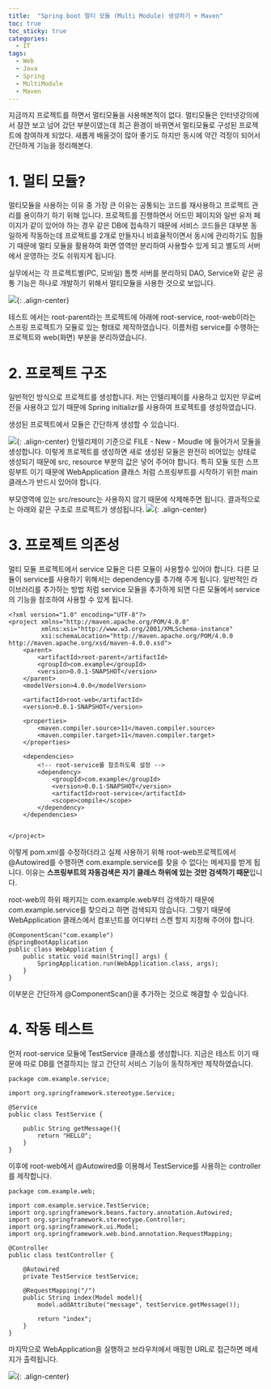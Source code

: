 ```yaml
---
title:  "Spring boot 멀티 모듈 (Multi Module) 생성하기 + Maven"
toc: true
toc_sticky: true
categories:
  - IT
tags:  
  - Web
  - Java
  - Spring
  - MultiModule
  - Maven
---
```

지금까지 프로젝트를 하면서 멀티모듈을 사용해본적이 없다.
멀티모듈은 인터넷강의에서 잠깐 보고 넘어 갔던 부분이였는데 최근 환경이 바뀌면서 멀티모듈로 구성된 프로젝트에 참여하게 되었다.
새롭게 배울것이 많아 좋기도 하지만 동시에 약간 걱정이 되어서 간단하게 기능을 정리해본다.




# 1. 멀티 모듈?


멀티모듈을 사용하는 이유 중 가장 큰 이유는 공통되는 코드를 재사용하고 프로젝트 관리를 용이하기 하기 위해 입니다.
프로젝트를 진행하면서 어드민 페이지와 일반 유저 페이지가 같이 있어야 하는 경우 같은 DB에 접속하기 때문에 서비스 코드들은 대부분 동일하게 작동하는데 프로젝트를 2개로 만들자니 비효율적이면서 
동시에 관리하기도 힘들기 때문에 멀티 모듈을 활용하여 화면 영역만 분리하여 사용할수 있게 되고 별도의 서버에서 운영하는 것도 쉬워지게 됩니다.

실무에서는 각 프로젝트별(PC, 모바일) 톰켓 서버를 분리하되 DAO, Service와 같은 공통 기능은 하나로 개발하기 위해서 
멀티모듈을 사용한 것으로 보입니다.

![](/assets/images/it/1ee73c57image1.png){: .align-center}

테스트 에서는 root-parent라는 프로젝트에 아래에 root-service, root-web이라는 스프링 프로젝트가 모듈로 있는 형태로 제작하였습니다.
이름처럼 service를 수행하는 프로젝트와 web(화면) 부분을 분리하였습니다.




# 2. 프로젝트 구조 
일반적인 방식으로 프로젝트를 생성합니다. 저는 인텔리제이를 사용하고 있지만 무료버전을 사용하고 있기 때문에 Spring initializr를 사용하여 프로젝트를 생성하였습니다. 

생성된 프로젝트에서 모듈은 간단하게 생성할 수 있습니다. 

![](/assets/images/it/1ee73c57image2.png){: .align-center}
인텔리제이 기준으로 FILE - New - Moudle 에 들어가서 모듈을 생성합니다.
이렇게 프로젝트를 생성하면 새로 생성된 모듈은 완전히 비어있는 상태로 생성되기 때문에 src, resource 부분의 값은 넣어 주어야 합니다. 
특히 모듈 또한 스프링부트 이기 때문에 WebApplication 클래스 처럼 스프링부트를 시작하기 위한 main 클래스가 반드시 있어야 합니다. 

부모영역에 있는 src/resourc는 사용하지 않기 때문에 삭제해주면 됩니다. 결과적으로는 아래와 같은 구조로 프로젝트가 생성됩니다. 
![](/assets/images/it/1ee73c57image3.png){: .align-center}




# 3. 프로젝트 의존성

멀티 모듈 프로젝트에서 service 모듈은 다른 모듈이 사용할수 있어야 합니다. 
다른 모듈이 service를 사용하기 위해서는 dependency를 추가해 주게 됩니다. 일반적인 라이브러리를 추가하는 방법 처럼 service 모듈을 추가하게 되면 다른 모듈에서 service의 기능을 참조하여 사용할 수 있게 됩니다.

```
<?xml version="1.0" encoding="UTF-8"?>
<project xmlns="http://maven.apache.org/POM/4.0.0"
         xmlns:xsi="http://www.w3.org/2001/XMLSchema-instance"
         xsi:schemaLocation="http://maven.apache.org/POM/4.0.0 http://maven.apache.org/xsd/maven-4.0.0.xsd">
    <parent>
        <artifactId>root-parent</artifactId>
        <groupId>com.example</groupId>
        <version>0.0.1-SNAPSHOT</version>
    </parent>
    <modelVersion>4.0.0</modelVersion>

    <artifactId>root-web</artifactId>
    <version>0.0.1-SNAPSHOT</version>

    <properties>
        <maven.compiler.source>11</maven.compiler.source>
        <maven.compiler.target>11</maven.compiler.target>
    </properties>

    <dependencies>
        <!-- root-service를 참조하도록 설정 -->
        <dependency>
            <groupId>com.example</groupId>
            <version>0.0.1-SNAPSHOT</version>
            <artifactId>root-service</artifactId>
            <scope>compile</scope>
        </dependency>
    </dependencies>


</project>
```

이렇게 pom.xml를 수정하더라고 실제 사용하기 위해 root-web프로젝트에서 @Autowired를 수행하면 com.example.service를 찾을 수 없다는 메세지를 받게 됩니다. 이유는 **스프링부트의 자동검색은 자기 클래스 하위에 있는 것만 검색하기 때문**입니다. 

root-web의 하위 패키지는 com.example.web부터 검색하기 때문에 com.example.service를 찾으라고 하면 검색되지 않습니다. 그렇기 때문에 WebApplication 클래스에서 컴포넌트를 어디부터 스켄 할지 지정해 주어야 합니다.

```
@ComponentScan("com.example")
@SpringBootApplication
public class WebApplication {
    public static void main(String[] args) {
        SpringApplication.run(WebApplication.class, args);
    }
}
```
이부분은 간단하게 @ComponentScan()을 추가하는 것으로 해결할 수 있습니다.



# 4. 작동 테스트

먼저 root-service 모듈에 TestService 클래스를 생성합니다.
지금은 테스트 이기 때문에 따로 DB를 연결하지는 않고 간단히 서비스 기능이 동작하게만 제작하였습니다.
```
package com.example.service;

import org.springframework.stereotype.Service;

@Service
public class TestService {

    public String getMessage(){
        return "HELLO";
    }
}
```

이후에 root-web에서 @Autowired를 이용해서 TestService를 사용하는 controller를 제작합니다.

```
package com.example.web;

import com.example.service.TestService;
import org.springframework.beans.factory.annotation.Autowired;
import org.springframework.stereotype.Controller;
import org.springframework.ui.Model;
import org.springframework.web.bind.annotation.RequestMapping;

@Controller
public class testController {

    @Autowired
    private TestService testService;

    @RequestMapping("/")
    public String index(Model model){
        model.addAttribute("message", testService.getMessage());

        return "index";
    }
}
```

마지막으로 WebApplication을 실행하고 브라우저에서 매핑한 URL로 접근하면 메세지가 출력됩니다.

![](/assets/images/it/1ee73c57image4.png){: .align-center}
